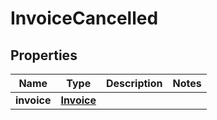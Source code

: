 # InvoiceCancelled

## Properties
Name | Type | Description | Notes
------------ | ------------- | ------------- | -------------
**invoice** | [**Invoice**](Invoice.md) |  | 
